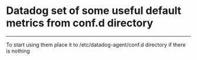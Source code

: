 # Datadog set of some useful default metrics from conf.d directory
---------------------------
To start using them place it to /etc/datadog-agent/conf.d directory if there is nothing
